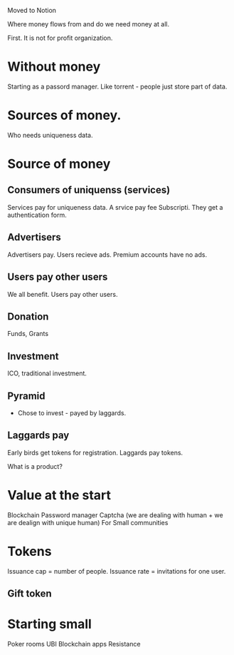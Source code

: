 
Moved to Notion

Where money flows from and do we need money at all. 

First. It is not for profit organization. 


# Without money
Starting as a passord manager. Like torrent - people just store part of data. 


# Sources of money. 

Who needs uniqueness data. 




# Source of money

## Consumers of uniquenss (services) 
Services pay for uniqueness data. 
A srvice pay fee Subscripti. They get a authentication form.

## Advertisers 
Advertisers pay. Users recieve ads. Premium accounts have no ads. 

## Users pay other users 
We all benefit. Users pay other users. 

## Donation
Funds, Grants

## Investment
ICO, traditional investment. 

## Pyramid
- Chose to invest - payed by laggards. 

## Laggards pay
Early birds get tokens for registration. Laggards pay tokens. 


What is a product? 


# Value at the start
Blockchain
Password manager
Captcha (we are dealing with human + we are dealign with unique human)
For Small communities 


# Tokens 

Issuance cap = number of people. 
Issuance rate = invitations for one user. 

## Gift token 




# Starting small 
Poker rooms
UBI
Blockchain apps
Resistance
